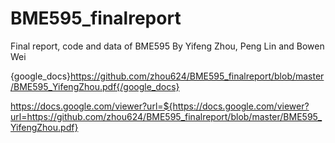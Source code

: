 # BME595_finalreport
Final report, code and data of BME595
By Yifeng Zhou, Peng Lin and Bowen Wei

{google_docs}https://github.com/zhou624/BME595_finalreport/blob/master/BME595_YifengZhou.pdf{/google_docs}

https://docs.google.com/viewer?url=${https://docs.google.com/viewer?url=https://github.com/zhou624/BME595_finalreport/blob/master/BME595_YifengZhou.pdf}
